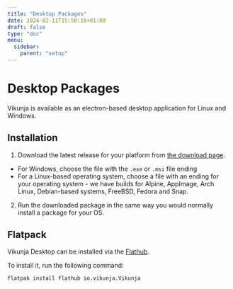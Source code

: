 ```yaml
---
title: "Desktop Packages"
date: 2024-02-11T15:58:18+01:00
draft: false
type: "doc"
menu:
  sidebar:
    parent: "setup"
---
```


# Desktop Packages

Vikunja is available as an electron-based desktop application for Linux and Windows.

## Installation

1. Download the latest release for your platform from [the download page](https://dl.vikunja.io/desktop/).
  * For Windows, choose the file with the `.exe` or `.msi` file ending
  * For a Linux-based operating system, choose a file with an ending for your operating system - we have builds for Alpine, AppImage, Arch Linux, Debian-based systems, FreeBSD, Fedora and Snap.
2. Run the downloaded package in the same way you would normally install a package for your OS.

## Flatpack

Vikunja Desktop can be installed via the [Flathub](https://flathub.org/apps/io.vikunja.Vikunja).

To install it, run the following command:

```
flatpak install flathub io.vikunja.Vikunja
```
